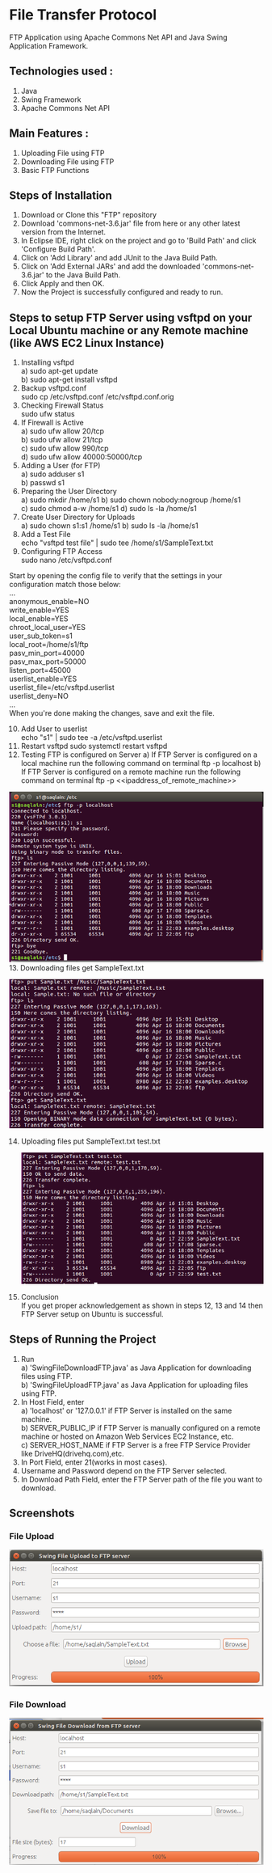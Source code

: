 # File Transfer Protocol
FTP Application using Apache Commons Net API and Java Swing Application Framework. 

## Technologies used :
1. Java
2. Swing Framework
3. Apache Commons Net API

## Main Features : 
1. Uploading File using FTP
2. Downloading File using FTP
3. Basic FTP Functions

## Steps of Installation 
1. Download or Clone this "FTP" repository
2. Download 'commons-net-3.6.jar' file from here or any other latest version from the Internet.
3. In Eclipse IDE, right click on the project and go to 'Build Path' and click 'Configure Build Path'.
4. Click on 'Add Library' and add JUnit to the Java Build Path.
5. Click on 'Add External JARs' and add the downloaded 'commons-net-3.6.jar' to the Java Build Path.
6. Click Apply and then OK.
7. Now the Project is successfully configured and ready to run.

## Steps to setup FTP Server using vsftpd on your Local Ubuntu machine or any Remote machine (like AWS EC2 Linux Instance)
1. Installing vsftpd  
 a) sudo apt-get update  
 b) sudo apt-get install vsftpd  
2. Backup vsftpd.conf  
  sudo cp /etc/vsftpd.conf /etc/vsftpd.conf.orig  
3. Checking Firewall Status  
  sudo ufw status  
4. If Firewall is Active    
 a) sudo ufw allow 20/tcp  
 b) sudo ufw allow 21/tcp  
 c) sudo ufw allow 990/tcp  
 d) sudo ufw allow 40000:50000/tcp  
5. Adding a User (for FTP)  
 a) sudo adduser s1  
 b) passwd s1
6. Preparing the User Directory  
 a) sudo mkdir /home/s1
 b) sudo chown nobody:nogroup /home/s1  
 c) sudo chmod a-w /home/s1
 d) sudo ls -la /home/s1     
7. Create User Directory for Uploads    
 a) sudo chown s1:s1 /home/s1
 b) sudo ls -la /home/s1
8. Add a Test File  
 echo "vsftpd test file" | sudo tee /home/s1/SampleText.txt     
9. Configuring FTP Access  
 sudo nano /etc/vsftpd.conf    
  
 Start by opening the config file to verify that the settings in your configuration match those below:  
 ...  
 anonymous_enable=NO  
 write_enable=YES  
 local_enable=YES  
 chroot_local_user=YES  
 user_sub_token=s1  
 local_root=/home/s1/ftp  
 pasv_min_port=40000  
 pasv_max_port=50000  
 listen_port=45000  
 userlist_enable=YES  
 userlist_file=/etc/vsftpd.userlist  
 userlist_deny=NO  
 ...  
 When you're done making the changes, save and exit the file.  
 
10. Add User to userlist  
   echo "s1" | sudo tee -a /etc/vsftpd.userlist  
11. Restart vsftpd 
   sudo systemctl restart vsftpd    
12. Testing FTP is configured on Server
   a) If FTP Server is configured on a local machine run the following command on terminal 
   ftp -p localhost
   b) If FTP Server is configured on a remote machine run the following command on terminal 
   ftp -p <<ipaddress_of_remote_machine>>
   
   ![Testing on Server](/screenshots/localhost_test.png)  
13. Downloading files
	get SampleText.txt

![GET](/screenshots/get.png)
	
14. Uploading files
	put SampleText.txt test.txt 
	
	![PUT](/screenshots/put.png)
	
15. Conclusion  
	If you get proper acknowledgement as shown in steps 12, 13 and 14 then FTP Server setup on Ubuntu is successful. 

## Steps of Running the Project
1. Run  
	a) 'SwingFileDownloadFTP.java' as Java Application for downloading files using FTP.  
	b) 'SwingFileUploadFTP.java' as Java Application for uploading files using FTP.  
2. In Host Field, enter  
	a) 'localhost' or '127.0.0.1' if FTP Server is installed on the same machine.  
	b) SERVER_PUBLIC_IP if FTP Server is manually configured on a remote machine or hosted on Amazon Web Services EC2 Instance, etc.    
	c) SERVER_HOST_NAME if FTP Server is a free FTP Service Provider like DriveHQ(drivehq.com),etc.  
3. In Port Field, enter 21(works in most cases).
4. Username and Password depend on the FTP Server selected.
5. In Download Path Field, enter the FTP Server path of the file you want to download. 

## Screenshots
### File Upload
![File Upload](/screenshots/localhost_upload.png )

### File Download
![File Download](/screenshots/localhost_download.png)

